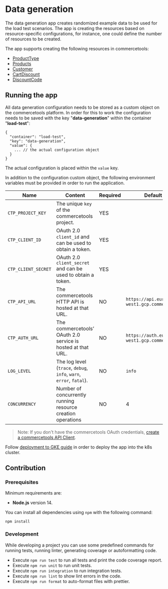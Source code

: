 # Data generation

The data generation app creates randomized example data to be used for the load test scenarios. The app is creating the resources based on resource-specific configurations, for instance, one could define the number of resources to be created.

The app supports creating the following resources in commercetools:

- [ProductType](docs/product-types.md)
- [Products](docs/products.md)
- [Customer](docs/customers.md)
- [CartDiscount](docs/cart-discounts.md)
- [DiscountCode](docs/discount-codes.md)

## Running the app

All data generation configuration needs to be stored as a custom object on the commercetools platform.
In order for this to work the configuration needs to be saved with the key "**data-generation**" within the container "**load-test**":

```
{
  "container": "load-test",
  "key": "data-generation",
  "value": {
    ... // the actual configuration object
  }
}
```

The actual configuration is placed within the `value` key.

In addition to the configuration custom object, the following environment variables must be provided in order to run the application.

| Name                | Content                                                             | Required | Default value                                     |
| ------------------- | ------------------------------------------------------------------- | -------- | ------------------------------------------------- |
| `CTP_PROJECT_KEY`   | The unique `key` of the commercetools project.                      | YES      |                                                   |
| `CTP_CLIENT_ID`     | OAuth 2.0 `client_id` and can be used to obtain a token.            | YES      |                                                   |
| `CTP_CLIENT_SECRET` | OAuth 2.0 `client_secret` and can be used to obtain a token.        | YES      |                                                   |
| `CTP_API_URL`       | The commercetools HTTP API is hosted at that URL.                   | NO       | `https://api.europe-west1.gcp.commercetools.com`  |
| `CTP_AUTH_URL`      | The commercetools’ OAuth 2.0 service is hosted at that URL.         | NO       | `https://auth.europe-west1.gcp.commercetools.com` |
| `LOG_LEVEL`         | The log level (`trace`, `debug`, `info`, `warn`, `error`, `fatal`). | NO       | `info`                                            |
| `CONCURRENCY`       | Number of concurrently running resource creation operations         | NO       | 4                                                 |

> Note: If you don't have the commercetools OAuth credentials, [create a commercetools API Client](https://docs.commercetools.com/tutorials/getting-started#creating-an-api-client).

Follow [deployment to GKE guide](./k8s/README.md) in order to deploy the app into the k8s cluster.

## Contribution

### Prerequisites

Minimum requirements are:

- **Node.js** version 14.

You can install all dependencies using `npm` with the following command:

```
npm install
```

### Development

While developing a project you can use some predefined commands for running tests, running linter, generating coverage or
autoformatting code.

- Execute `npm run test` to run all tests and print the code coverage report.
- Execute `npm run unit` to run unit tests.
- Execute `npm run integration` to run integration tests.
- Execute `npm run lint` to show lint errors in the code.
- Execute `npm run format` to auto-format files with prettier.
